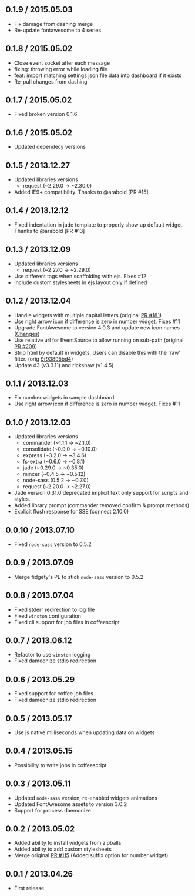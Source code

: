 0.1.9 / 2015.05.03
------------------

* Fix damage from dashing merge
* Re-update fontawesome to 4 series.


0.1.8 / 2015.05.02
------------------

* Close event socket after each message
* fixing: throwing error while loading file
* feat: import matching settings json file data into dashboard if it exists
* Re-pull changes from dashing


0.1.7 / 2015.05.02
------------------

* Fixed broken version 0.1.6


0.1.6 / 2015.05.02
------------------

* Updated dependecy versions


0.1.5 / 2013.12.27
-------------------

* Updated libraries versions
  - request (~2.29.0 -> ~2.30.0)
* Added IE9+ compatibility. Thanks to @arabold [PR #15]


0.1.4 / 2013.12.12
-------------------

* Fixed indentation in jade template to properly show up default widget. Thanks to @arabold [PR #13]


0.1.3 / 2013.12.09
-------------------

* Updated libraries versions
  - request (~2.27.0 -> ~2.29.0)
* Use different tags when scaffolding with ejs. Fixes #12
* Include custom stylesheets in ejs layout only if defined


0.1.2 / 2013.12.04
-------------------

* Handle widgets with multiple capital letters (original [PR #181](https://github.com/Shopify/dashing/pull/181))
* Use right arrow icon if difference is zero in number widget. Fixes #11
* Upgrade FontAwesome to version 4.0.3 and update new icon names ([Changes](https://github.com/FortAwesome/Font-Awesome/wiki/Upgrading-from-3.2.1-to-4))
* Use relative url for EventSource to allow running on sub-path (original [PR #209](https://github.com/Shopify/dashing/pull/209))
* Strip html by default in widgets. Users can disable this with the 'raw' filter. (orig [9f93895bd4](https://github.com/Shopify/dashing/commit/9f93895bd40aad02e88f7ed7bfd954c930aa27db))
* Update d3 (v3.3.11) and rickshaw (v1.4.5)


0.1.1 / 2013.12.03
-------------------

* Fix number widgets in sample dashboard
* Use right arrow icon if difference is zero in number widget. Fixes #11


0.1.0 / 2013.12.03
-------------------

* Updated libraries versions
  - commander (~1.1.1 -> ~2.1.0)
  - consolidate (~0.9.0 -> ~0.10.0)
  - express (~3.2.0 -> ~3.4.6)
  - fs-extra (~0.6.0 -> ~0.8.1)
  - jade (~0.29.0 -> ~0.35.0)
  - mincer (~0.4.5 -> ~0.5.12)
  - node-sass (0.5.2 -> ~0.7.0)
  - request (~2.20.0 -> ~2.27.0)
* Jade version 0.31.0 deprecated implicit text only support for scripts and styles.
* Added library prompt (commander removed confirm & prompt methods)
* Explicit flush response for SSE (connect 2.10.0)


0.0.10 / 2013.07.10
-------------------

* Fixed `node-sass` version to 0.5.2


0.0.9 / 2013.07.09
------------------

* Merge fidgety's PL to stick `node-sass` version to 0.5.2


0.0.8 / 2013.07.04
------------------

* Fixed stderr redirection to log file
* Fixed `winston` configuration
* Fixed cli support for job files in coffeescript


0.0.7 / 2013.06.12
------------------

* Refactor to use `winston` logging
* Fixed dameonize stdio redirection


0.0.6 / 2013.05.29
------------------

* Fixed support for coffee job files
* Fixed dameonize stdio redirection


0.0.5 / 2013.05.17
------------------

* Use js native milliseconds when updating data on widgets


0.0.4 / 2013.05.15
------------------

* Possibility to write jobs in coffeescript


0.0.3 / 2013.05.11
------------------

* Updated `node-sass` version, re-enabled widgets animations
* Updated FontAwesome assets to version 3.0.2
* Support for process daemonize


0.0.2 / 2013.05.02
------------------

* Added ability to install widgets from zipballs
* Added ability to add custom stylesheets
* Merge original [PR #115](https://github.com/Shopify/dashing/pull/115) (Added suffix option for number widget)


0.0.1 / 2013.04.26
------------------
* First release
